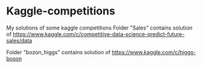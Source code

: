 # Kaggle-competitions
My solutions of some kaggle competitions
Folder "Sales" contains solution of https://www.kaggle.com/c/competitive-data-science-predict-future-sales/data

Folder "bozon_higgs" contains solution of https://www.kaggle.com/c/higgs-boson

